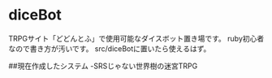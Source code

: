 # diceBot
TRPGサイト「どどんとふ」で使用可能なダイスボット置き場です。
ruby初心者なので書き方が汚いです。
src/diceBotに置いたら使えるはず。

##現在作成したシステム
-SRSじゃない世界樹の迷宮TRPG
